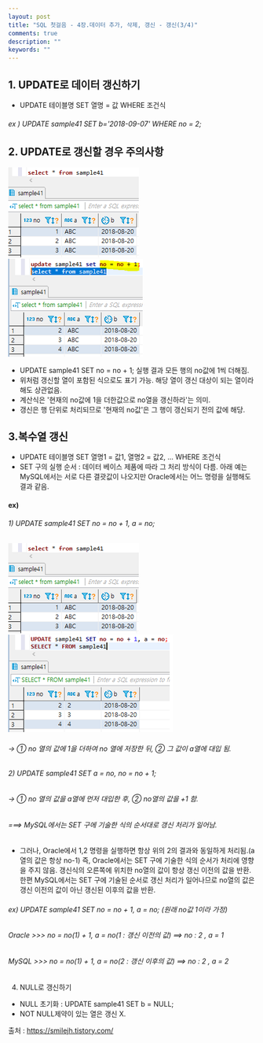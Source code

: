 ```yaml
---
layout: post
title: "SQL 첫걸음 - 4장.데이터 추가, 삭제, 갱신 - 갱신(3/4)" 
comments: true
description: ""
keywords: ""
---
```


## 1. UPDATE로 데이터 갱신하기 
- UPDATE 테이블명 SET 열명 = 값 WHERE 조건식
###### ex ) UPDATE sample41 SET b='2018-09-07' WHERE no = 2; 

## 2. UPDATE로 갱신할 경우 주의사항

![9999B0375B8737A627](/images/sql_first_step/9999B0375B8737A627.png)
![99534E3C5B8737AF2B](/images/sql_first_step/99534E3C5B8737AF2B.png)

- UPDATE sample41 SET no = no + 1;  실행 결과 모든 행의 no값에 1씩 더해짐. 
- 위처럼 갱신할 열이 포함된 식으로도 표기 가능.  해당 열이 갱신 대상이 되는 열이라 해도 상관없음. 
- 계산식은  '현재의 no값에 1을 더한값으로 no열을 갱신하라'는 의미. 
- 갱신은 행 단위로 처리되므로 '현재의 no값'은 그 행이 갱신되기 전의 값에 해당. 


## 3.복수열 갱신

- UPDATE 테이블명 SET 열명1 = 값1, 열명2 = 값2, ... WHERE 조건식
- SET 구의 실행 순서 : 데이터 베이스 제품에 따라 그 처리 방식이 다름. 아래 예는 MySQL에서는 서로 다른 결괏값이 나오지만 Oracle에서는 어느 명령을 실행해도 결과 같음. 

#### ex)
###### 1) UPDATE sample41 SET no = no + 1, a = no;

![991AC4475B87388122](/images/sql_first_step/991AC4475B87388122.png)
![9927C7485B87388C22](/images/sql_first_step/9927C7485B87388C22.png)

###### -> ① no 열의 값에 1을 더하여 no 열에 저장한 뒤, ② 그 값이  a열에 대입 됨. 

###### 2) UPDATE sample41 SET a = no, no = no + 1;
###### -> ① no 열의 값을 a열에 먼저 대입한 후, ②  no열의 값을 +1 함.
###### ===> MySQL에서는 SET 구에 기술한 식의 순서대로 갱신 처리가 일어남.


- 그러나, Oracle에서 1,2 명령을 실행하면 항상 위의 2의 결과와 동일하게 처리됨.(a열의 값은 항상 no-1) 즉, Oracle에서는 SET 구에 기술한 식의 순서가 처리에 영향을 주지 않음.  갱신식의 오른쪽에 위치한 no열의 값이 항상 갱신 이전의 값을 반환. 한편 MySQL에서는 SET 구에 기술된 순서로 갱신 처리가 일어나므로  no열의 값은 갱신 이전의 값이 아닌 갱신된 이후의 값을 반환. 

###### ex) UPDATE sample41 SET no = no + 1, a = no;  (원래 no값 1이라 가정)
###### Oracle  >>>   no =  no(1) + 1, a = no(1 : 갱신 이전의 값)  ==> no : 2 , a = 1 
###### MySQL >>>   no =  no(1) + 1, a = no(2 : 갱신 이후의 값)  ==> no : 2 , a = 2 


4. NULL로 갱신하기 
- NULL 초기화 : UPDATE sample41 SET b = NULL; 
- NOT NULL제약이 있는 열은 갱신 X. 


출처 : https://smilejh.tistory.com/